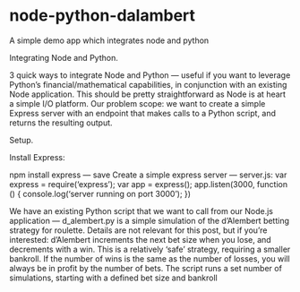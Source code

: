# node-python-dalambert
A simple demo app which integrates node and python

Integrating Node and Python. 

3 quick ways to integrate Node and Python — useful if you want to leverage Python’s financial/mathematical capabilities, in conjunction with an existing Node application. This should be pretty straightforward as Node is at heart a simple I/O platform.
Our problem scope: we want to create a simple Express server with an endpoint that makes calls to a Python script, and returns the resulting output.

Setup.

Install Express:

npm install express — save
Create a simple express server — server.js:
var express = require(‘express’);
var app = express();
app.listen(3000, function () {
  console.log(‘server running on port 3000’);
})

We have an existing Python script that we want to call from our Node.js application — d_alembert.py is a simple simulation of the d’Alembert betting strategy for roulette. Details are not relevant for this post, but if you’re interested: d’Alembert increments the next bet size when you lose, and decrements with a win. This is a relatively ‘safe’ strategy, requiring a smaller bankroll. If the number of wins is the same as the number of losses, you will always be in profit by the number of bets. The script runs a set number of simulations, starting with a defined bet size and bankroll
